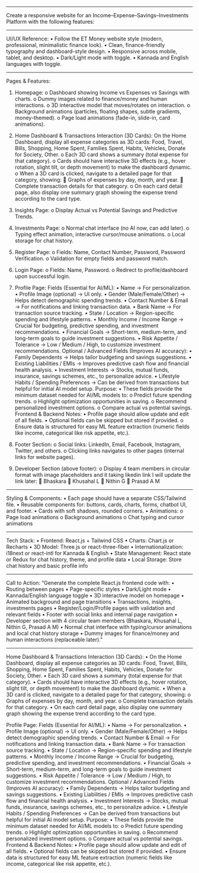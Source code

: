 ________________________________________
Create a responsive website for an Income–Expense–Savings–Investments Platform with the following features:
________________________________________
UI/UX Reference:
•	Follow the ET Money website style (modern, professional, minimalistic finance look).
•	Clean, finance-friendly typography and dashboard-style design.
•	Responsive across mobile, tablet, and desktop.
•	Dark/Light mode with toggle.
•	Kannada and English languages with toggle.
________________________________________
Pages & Features:
1.	Homepage:
o	Dashboard showing Income vs Expenses vs Savings with charts.
o	Dummy images related to finance/money and human interactions.
o	3D interactive model that moves/rotates on interaction.
o	Background animations (particles, floating shapes, subtle gradients, money-themed).
o	Page load animations (fade-in, slide-in, card animations).
2.	Home Dashboard & Transactions Interaction (3D Cards):
On the Home Dashboard, display all expense categories as 3D cards:
Food, Travel, Bills, Shopping, Home Spent, Families Spent, Habits, Vehicles, Donate for Society, Other.
o	Each 3D card shows a summary (total expense for that category).
o	Cards should have interactive 3D effects (e.g., hover rotation, slight tilt, or depth movement) to make the dashboard dynamic.
o	When a 3D card is clicked, navigate to a detailed page for that category, showing:
	Graphs of expenses by day, month, and year.
	Complete transaction details for that category.
o	On each card detail page, also display one summary graph showing the expense trend according to the card type.

3.	Insights Page:
o	Display Actual vs Potential Savings and Predictive Trends.
4.	Investments Page:
o	Normal chat interface (no AI now, can add later).
o	Typing effect animation, interactive cursor/mouse animations.
o	Local storage for chat history.
5.	Register Page:
o	Fields: Name, Contact Number, Password, Password Verification.
o	Validation for empty fields and password match.
6.	Login Page:
o	Fields: Name, Password.
o	Redirect to profile/dashboard upon successful login.
7.	Profile Page:
Fields (Essential for AI/ML):
•	Name → For personalization.
•	Profile Image (optional) → UI only.
•	Gender (Male/Female/Other) → Helps detect demographic spending trends.
•	Contact Number & Email → For notifications and linking transaction data.
•	Bank Name → For transaction source tracking.
•	State / Location → Region-specific spending and lifestyle patterns.
•	Monthly Income / Income Range → Crucial for budgeting, predictive spending, and investment recommendations.
•	Financial Goals → Short-term, medium-term, and long-term goals to guide investment suggestions.
•	Risk Appetite / Tolerance → Low / Medium / High, to customize investment recommendations.
Optional / Advanced Fields (Improves AI accuracy):
•	Family Dependents → Helps tailor budgeting and savings suggestions.
•	Existing Liabilities / EMIs → Improves predictive cash flow and financial health analysis.
•	Investment Interests → Stocks, mutual funds, insurance, savings schemes, etc., to personalize advice.
•	Lifestyle Habits / Spending Preferences → Can be derived from transactions but helpful for initial AI model setup.
Purpose:
•	These fields provide the minimum dataset needed for AI/ML models to:
o	Predict future spending trends.
o	Highlight optimization opportunities in saving.
o	Recommend personalized investment options.
o	Compare actual vs potential savings.
Frontend & Backend Notes:
•	Profile page should allow update and edit of all fields.
•	Optional fields can be skipped but stored if provided.
o	Ensure data is structured for easy ML feature extraction (numeric fields like income, categorical like risk appetite, etc.).
8.	Footer Section:
o	Social links: LinkedIn, Email, Facebook, Instagram, Twitter, and others.
o	Clicking links navigates to other pages (internal links for website pages).
9.	Developer Section (above footer):
o	Display 4 team members in circular format with image placeholders and it taking likedin link I will update the link later:
	Bhaskara
	Khusahal L
	Nithin G
	Prasad A M
________________________________________
Styling & Components:
•	Each page should have a separate CSS/Tailwind file.
•	Reusable components for: buttons, cards, charts, forms, chatbot UI, and footer.
•	Cards with soft shadows, rounded corners.
•	Animations:
o	Page load animations
o	Background animations
o	Chat typing and cursor animations
________________________________________
Tech Stack:
•	Frontend: React.js + Tailwind CSS
•	Charts: Chart.js or Recharts
•	3D Model: Three.js or react-three-fiber
•	Internationalization: i18next or react-intl for Kannada & English
•	State Management: React state or Redux for chat history, theme, and profile data
•	Local Storage: Store chat history and basic profile info
________________________________________
Call to Action:
“Generate the complete React.js frontend code with:
•	Routing between pages
•	Page-specific styles
•	Dark/Light mode
•	Kannada/English language toggle
•	3D interactive model on homepage
•	Animated background and page transitions
•	Transactions, insights, investments pages
•	Register/Login/Profile pages with validation and relevant fields
•	Footer with social links and internal page navigation
•	Developer section with 4 circular team members (Bhaskara, Khusahal L, Nithin G, Prasad A M)
•	Normal chat interface with typing/cursor animations and local chat history storage
•	Dummy images for finance/money and human interactions (replaceable later).”
________________________________________

Home Dashboard & Transactions Interaction (3D Cards):
•	On the Home Dashboard, display all expense categories as 3D cards:
Food, Travel, Bills, Shopping, Home Spent, Families Spent, Habits, Vehicles, Donate for Society, Other.
•	Each 3D card shows a summary (total expense for that category).
•	Cards should have interactive 3D effects (e.g., hover rotation, slight tilt, or depth movement) to make the dashboard dynamic.
•	When a 3D card is clicked, navigate to a detailed page for that category, showing:
o	Graphs of expenses by day, month, and year.
o	Complete transaction details for that category.
•	On each card detail page, also display one summary graph showing the expense trend according to the card type.

Profile Page:
Fields (Essential for AI/ML):
•	Name → For personalization.
•	Profile Image (optional) → UI only.
•	Gender (Male/Female/Other) → Helps detect demographic spending trends.
•	Contact Number & Email → For notifications and linking transaction data.
•	Bank Name → For transaction source tracking.
•	State / Location → Region-specific spending and lifestyle patterns.
•	Monthly Income / Income Range → Crucial for budgeting, predictive spending, and investment recommendations.
•	Financial Goals → Short-term, medium-term, and long-term goals to guide investment suggestions.
•	Risk Appetite / Tolerance → Low / Medium / High, to customize investment recommendations.
Optional / Advanced Fields (Improves AI accuracy):
•	Family Dependents → Helps tailor budgeting and savings suggestions.
•	Existing Liabilities / EMIs → Improves predictive cash flow and financial health analysis.
•	Investment Interests → Stocks, mutual funds, insurance, savings schemes, etc., to personalize advice.
•	Lifestyle Habits / Spending Preferences → Can be derived from transactions but helpful for initial AI model setup.
Purpose:
•	These fields provide the minimum dataset needed for AI/ML models to:
o	Predict future spending trends.
o	Highlight optimization opportunities in saving.
o	Recommend personalized investment options.
o	Compare actual vs potential savings.
Frontend & Backend Notes:
•	Profile page should allow update and edit of all fields.
•	Optional fields can be skipped but stored if provided.
•	Ensure data is structured for easy ML feature extraction (numeric fields like income, categorical like risk appetite, etc.).


